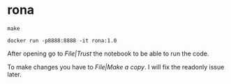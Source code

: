 # rona


  ```make```

  ```docker run -p8888:8888 -it rona:1.0```


After opening go to *File|Trust* the notebook to be able to run the code. 

To make changes you have to *File|Make a copy*. I will fix the readonly issue later.
